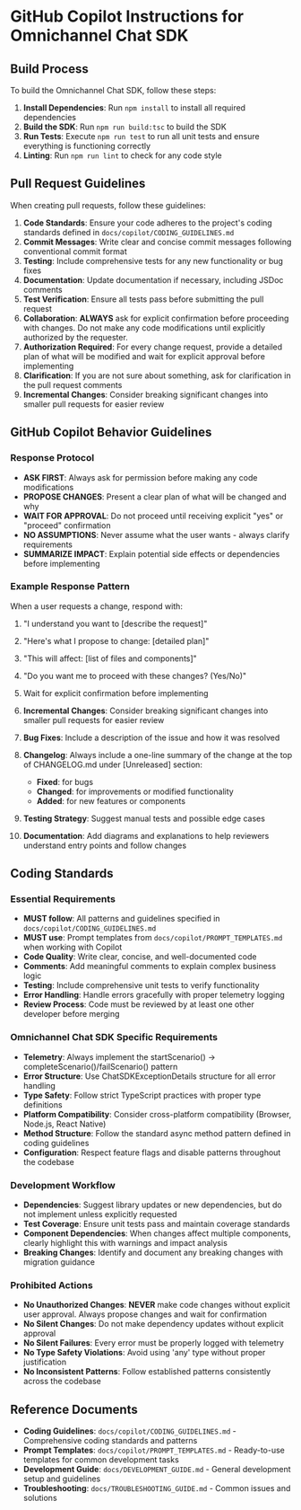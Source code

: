 # GitHub Copilot Instructions for Omnichannel Chat SDK

## Build Process    
To build the Omnichannel Chat SDK, follow these steps:
1. **Install Dependencies**: Run `npm install` to install all required dependencies
2. **Build the SDK**: Run `npm run build:tsc` to build the SDK
3. **Run Tests**: Execute `npm run test` to run all unit tests and ensure everything is functioning correctly
4. **Linting**: Run `npm run lint` to check for any code style

## Pull Request Guidelines

When creating pull requests, follow these guidelines:

1. **Code Standards**: Ensure your code adheres to the project's coding standards defined in `docs/copilot/CODING_GUIDELINES.md`
2. **Commit Messages**: Write clear and concise commit messages following conventional commit format
3. **Testing**: Include comprehensive tests for any new functionality or bug fixes
4. **Documentation**: Update documentation if necessary, including JSDoc comments
5. **Test Verification**: Ensure all tests pass before submitting the pull request
6. **Collaboration**: **ALWAYS** ask for explicit confirmation before proceeding with changes. Do not make any code modifications until explicitly authorized by the requester.
7. **Authorization Required**: For every change request, provide a detailed plan of what will be modified and wait for explicit approval before implementing
8. **Clarification**: If you are not sure about something, ask for clarification in the pull request comments
8. **Incremental Changes**: Consider breaking significant changes into smaller pull requests for easier review

## GitHub Copilot Behavior Guidelines

### Response Protocol
- **ASK FIRST**: Always ask for permission before making any code modifications
- **PROPOSE CHANGES**: Present a clear plan of what will be changed and why
- **WAIT FOR APPROVAL**: Do not proceed until receiving explicit "yes" or "proceed" confirmation
- **NO ASSUMPTIONS**: Never assume what the user wants - always clarify requirements
- **SUMMARIZE IMPACT**: Explain potential side effects or dependencies before implementing

### Example Response Pattern
When a user requests a change, respond with:
1. "I understand you want to [describe the request]"
2. "Here's what I propose to change: [detailed plan]"
3. "This will affect: [list of files and components]"
4. "Do you want me to proceed with these changes? (Yes/No)"
5. Wait for explicit confirmation before implementing

9. **Incremental Changes**: Consider breaking significant changes into smaller pull requests for easier review
9. **Bug Fixes**: Include a description of the issue and how it was resolved
10. **Changelog**: Always include a one-line summary of the change at the top of CHANGELOG.md under [Unreleased] section:
    - **Fixed**: for bugs
    - **Changed**: for improvements or modified functionality  
    - **Added**: for new features or components
11. **Testing Strategy**: Suggest manual tests and possible edge cases
12. **Documentation**: Add diagrams and explanations to help reviewers understand entry points and follow changes

## Coding Standards

### Essential Requirements
- **MUST follow**: All patterns and guidelines specified in `docs/copilot/CODING_GUIDELINES.md`
- **MUST use**: Prompt templates from `docs/copilot/PROMPT_TEMPLATES.md` when working with Copilot
- **Code Quality**: Write clear, concise, and well-documented code
- **Comments**: Add meaningful comments to explain complex business logic
- **Testing**: Include comprehensive unit tests to verify functionality
- **Error Handling**: Handle errors gracefully with proper telemetry logging
- **Review Process**: Code must be reviewed by at least one other developer before merging

### Omnichannel Chat SDK Specific Requirements
- **Telemetry**: Always implement the startScenario() → completeScenario()/failScenario() pattern
- **Error Structure**: Use ChatSDKExceptionDetails structure for all error handling
- **Type Safety**: Follow strict TypeScript practices with proper type definitions
- **Platform Compatibility**: Consider cross-platform compatibility (Browser, Node.js, React Native)
- **Method Structure**: Follow the standard async method pattern defined in coding guidelines
- **Configuration**: Respect feature flags and disable patterns throughout the codebase

### Development Workflow
- **Dependencies**: Suggest library updates or new dependencies, but do not implement unless explicitly requested
- **Test Coverage**: Ensure unit tests pass and maintain coverage standards
- **Component Dependencies**: When changes affect multiple components, clearly highlight this with warnings and impact analysis
- **Breaking Changes**: Identify and document any breaking changes with migration guidance

### Prohibited Actions
- **No Unauthorized Changes**: **NEVER** make code changes without explicit user approval. Always propose changes and wait for confirmation
- **No Silent Changes**: Do not make dependency updates without explicit approval
- **No Silent Failures**: Every error must be properly logged with telemetry
- **No Type Safety Violations**: Avoid using 'any' type without proper justification
- **No Inconsistent Patterns**: Follow established patterns consistently across the codebase

## Reference Documents
- **Coding Guidelines**: `docs/copilot/CODING_GUIDELINES.md` - Comprehensive coding standards and patterns
- **Prompt Templates**: `docs/copilot/PROMPT_TEMPLATES.md` - Ready-to-use templates for common development tasks
- **Development Guide**: `docs/DEVELOPMENT_GUIDE.md` - General development setup and guidelines
- **Troubleshooting**: `docs/TROUBLESHOOTING_GUIDE.md` - Common issues and solutions 


